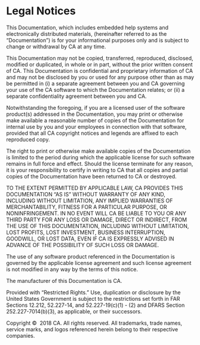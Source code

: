 # Legal Notices

This Documentation, which includes embedded help systems and
electronically distributed materials, (hereinafter referred to as the
“Documentation”) is for your informational purposes only and is
subject to change or withdrawal by CA at any time.

This Documentation may not be copied, transferred, reproduced,
disclosed, modified or duplicated, in whole or in part, without the
prior written consent of CA. This Documentation is confidential and
proprietary information of CA and may not be disclosed by you or used
for any purpose other than as may be permitted in (i) a separate
agreement between you and CA governing your use of the CA software to
which the Documentation relates; or (ii) a separate confidentiality
agreement between you and CA.

Notwithstanding the foregoing, if you are a licensed user of the
software product(s) addressed in the Documentation, you may print or
otherwise make available a reasonable number of copies of the
Documentation for internal use by you and your employees in connection
with that software, provided that all CA copyright notices and legends
are affixed to each reproduced copy.

The right to print or otherwise make available copies of the
Documentation is limited to the period during which the applicable
license for such software remains in full force and effect. Should the
license terminate for any reason, it is your responsibility to certify
in writing to CA that all copies and partial copies of the Documentation
have been returned to CA or destroyed.

TO THE EXTENT PERMITTED BY APPLICABLE LAW, CA PROVIDES THIS
DOCUMENTATION “AS IS” WITHOUT WARRANTY OF ANY KIND, INCLUDING WITHOUT
LIMITATION, ANY IMPLIED WARRANTIES OF MERCHANTABILITY, FITNESS FOR A
PARTICULAR PURPOSE, OR NONINFRINGEMENT. IN NO EVENT WILL CA BE LIABLE TO
YOU OR ANY THIRD PARTY FOR ANY LOSS OR DAMAGE, DIRECT OR INDIRECT, FROM
THE USE OF THIS DOCUMENTATION, INCLUDING WITHOUT LIMITATION, LOST
PROFITS, LOST INVESTMENT, BUSINESS INTERRUPTION, GOODWILL, OR LOST DATA,
EVEN IF CA IS EXPRESSLY ADVISED IN ADVANCE OF THE POSSIBILITY OF SUCH
LOSS OR DAMAGE.

The use of any software product referenced in the Documentation is
governed by the applicable license agreement and such license agreement
is not modified in any way by the terms of this notice.

The manufacturer of this Documentation is CA.

Provided with “Restricted Rights.” Use, duplication or disclosure by the
United States Government is subject to the restrictions set forth in FAR
Sections 12.212, 52.227-14, and 52.227-19(c)(1) - (2) and DFARS Section
252.227-7014(b)(3), as applicable, or their successors.

Copyright ©  2018 CA. All rights reserved. All trademarks, trade names,
service marks, and logos referenced herein belong to their respective
companies.